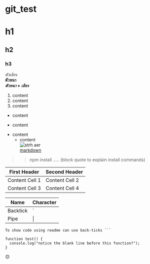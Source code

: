 # git_test
# h1
## h2
### h3
*ตัวเอียง*  
**ตัวหนา**  
**_ตัวหนา + เอียง_**  

1. content
3. content
4. content

+ content
- content
* content
    * content  
![strh aer](https://jooin.com/images/nature01.jpg)  
[markdown](https://code.visualstudio.com/docs/languages/markdown)
>> npm install ..... (block quote to explain install commands)

| First Header  | Second Header|
| ------------- | -------------|
| Content Cell 1 | Content Cell 2 |
| Content Cell 3 | Content Cell 4  |

| Name     | Character |
| ---      | ---       |
| Backtick | `         |
| Pipe     | \|        |


```
To show code using readme can use back-ticks ```

function test() {
  console.log("notice the blank line before this function?");
}
```

:blush: